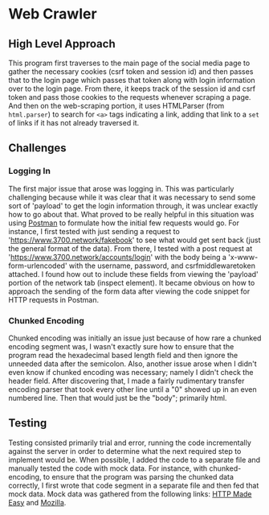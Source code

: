 # Web Crawler
## High Level Approach
This program first traverses to the main page of the social media page to gather the
necessary cookies (csrf token and session id) and then passes that to the login
page which passes that token along with login information over to the login
page. From there, it keeps track of the session id and csrf token and pass
those cookies to the requests whenever scraping a page. And then on the
web-scraping portion, it uses HTMLParser (from `html.parser`) to search for
`<a>` tags indicating a link, adding that link to a `set` of links if it
has not already traversed it.


## Challenges
### Logging In
The first major issue that arose was logging in. This was
particularly challenging because while it was clear that it was necessary to send some sort
of 'payload' to get the login information through, it was unclear exactly how to
go about that. What proved to be really helpful in this situation was using
[Postman](https://www.postman.com/) to formulate how the initial few
requests would go. For instance, I first tested with just sending a request
to 'https://www.3700.network/fakebook' to see what would get sent back (just
the general format of the data). From there, I tested with a post request at
'https://www.3700.network/accounts/login' with the body being a
'x-www-form-urlencoded' with the username, password, and csrfmiddlewaretoken
attached. I found how out to include these fields from viewing the 'payload'
portion of the network tab (inspect element). It became obvious on how to
approach the sending of the form data after viewing the code snippet for
HTTP requests in Postman.

### Chunked Encoding
Chunked encoding was initially an issue just because of how rare a chunked
encoding segment was, I wasn't exactly sure how to ensure that the program read the
hexadecimal based length field and then ignore the unneeded data after the
semicolon. Also, another issue arose when I didn't even know if chunked encoding
was necessary; namely I didn't check the header field. After discovering that, 
I made a fairly rudimentary transfer encoding parser that took every other line 
until a "0" showed up in an even numbered line. Then that would just be the "body"; 
primarily html.

## Testing
Testing consisted primarily trial and error, running the code incrementally against the server
in order to determine what the next required step to implement would be. When possible,
I added the code to a separate file and manually tested the code with mock data. 
For instance, with chunked-encoding, to ensure that the program was parsing the chunked data 
correctly, I first wrote that code segment in a separate file and then fed that mock data.
Mock data was gathered from the following links:
[HTTP Made Easy](https://www.jmarshall.com/easy/http/#http1.1c2) and
[Mozilla](https://developer.mozilla.org/en-US/docs/Web/HTTP/Headers/Transfer-Encoding). 
